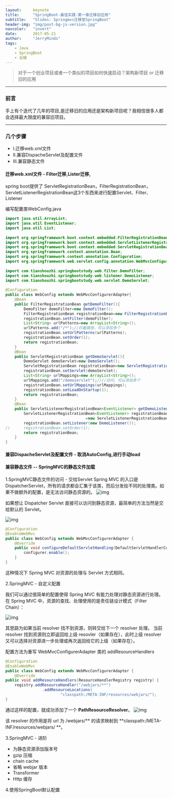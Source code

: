 ```yaml
---
layout:     keynote
title:      "SpringBoot-最佳实践-第一章迁移旧应用"
subtitle:   "Slides: Springmvc迁移至SpringBoot"
header-img: "img/post-bg-js-version.jpg"
navcolor:   "invert"
date:       2017-05-21
author:     "JerryMinds"
tags:
    - Java
    - SpringBoot
    - 云端
---
```




> 对于一个创业项目或者一个类似的项目如何快速启动？架构新项目 or 迁移旧的应用

---
### 前言

手上有个迭代了几年的项目,是迁移旧的应用还是架构新项目呢？我相信很多人都会选择最大限度的兼容旧项目。

---
### 几个步骤
* I.迁移web.xml文件
* II.兼容DispacheServlet及配置文件
* III.兼容静态文件

#### 迁移web.xml文件 - Filter迁移,Lister迁移,

spring boot提供了 ServletRegistrationBean，FilterRegistrationBean，ServletListenerRegistrationBean这3个东西来进行配置Servlet、Filter、Listener

编写配置类WebConfig.java

```java
import java.util.ArrayList;
import java.util.EventListener;
import java.util.List;
 
import org.springframework.boot.context.embedded.FilterRegistrationBean;
import org.springframework.boot.context.embedded.ServletListenerRegistrationBean;
import org.springframework.boot.context.embedded.ServletRegistrationBean;
import org.springframework.context.annotation.Bean;
import org.springframework.context.annotation.Configuration;
import org.springframework.web.servlet.config.annotation.WebMvcConfigurerAdapter;
 
import com.tianshouzhi.springbootstudy.web.filter.DemoFilter;
import com.tianshouzhi.springbootstudy.web.listener.DemoListener;
import com.tianshouzhi.springbootstudy.web.servlet.DemoServlet;
 
@Configuration
public class WebConfig extends WebMvcConfigurerAdapter{
    @Bean
    public FilterRegistrationBean getDemoFilter(){
        DemoFilter demoFilter=new DemoFilter();
        FilterRegistrationBean registrationBean=new FilterRegistrationBean();
        registrationBean.setFilter(demoFilter);
        List<String> urlPatterns=new ArrayList<String>();
        urlPatterns.add("/*");//拦截路径，可以添加多个
        registrationBean.setUrlPatterns(urlPatterns);
        registrationBean.setOrder(1);
        return registrationBean;
    }
    @Bean
    public ServletRegistrationBean getDemoServlet(){
        DemoServlet demoServlet=new DemoServlet();
        ServletRegistrationBean registrationBean=new ServletRegistrationBean();
        registrationBean.setServlet(demoServlet);
        List<String> urlMappings=new ArrayList<String>();
        urlMappings.add("/demoservlet");////访问，可以添加多个
        registrationBean.setUrlMappings(urlMappings);
        registrationBean.setLoadOnStartup(1);
        return registrationBean;
    }
    @Bean
    public ServletListenerRegistrationBean<EventListener> getDemoListener(){
        ServletListenerRegistrationBean<EventListener> registrationBean
                                   =new ServletListenerRegistrationBean<>();
        registrationBean.setListener(new DemoListener());
//      registrationBean.setOrder(1);
        return registrationBean;
    }
}
```

#### 兼容DispacheServlet及配置文件 - 取消AutoConfig,进行手动load



#### 兼容静态文件 -- SpringMVC的静态文件加载

1.SpringMVC静态文件的访问 - 交给Servlet
Spring MVC 的入口是 DispatcherServlet，所有的请求都会汇集于该类，而后分发给不同的处理类。如果不做额外的配置，是无法访问静态资源的。
![img](/img/in-post/post-springboot/post-springboot-static-resource-01.png.png)

如果想让 Dispatcher Servlet 直接可以访问到静态资源，最简单的方法当然是交给默认的 Servlet。

![img](/img/in-post/post-springboot/post-springboot-static-resource-02.png.png)

```java
@Configuration
@EnableWebMvc
public class WebConfig extends WebMvcConfigurerAdapter {
    @Override
    public void configureDefaultServletHandling(DefaultServletHandlerConfigurer configurer) {
        configurer.enable();
    }
}

```
这种情况下 Spring MVC 对资源的处理与 Servlet 方式相同。

2.SpringMVC - 自定义配置

我们可以通过很简单的配置使得 Spring MVC 有能力处理对静态资源进行处理。
在 Spring MVC 中，资源的查找、处理使用的是责任链设计模式（Filter Chain）：

![img](/img/in-post/post-springboot/post-springboot-static-resource-03.png.png)

其思路为如果当前 resolver 找不到资源，则转交给下一个 resolver 处理。 当前 resolver 找到资源则立即返回给上级 resovler（如果存在），此时上级 resolver 又可以选择对资源进一步处理或再次返回给它的上级（如果存在）。

配置方法为重写 WebMvcConfigurerAdapter 类的 addResourceHandlers

```java
@Configuration
@EnableWebMvc
public class WebConfig extends WebMvcConfigurerAdapter {
    @Override
public void addResourceHandlers(ResourceHandlerRegistry registry) {
    registry.addResourceHandler("/webjars/**")
                .addResourceLocations(
                        "classpath:/META-INF/resources/webjars/");
}
```

通过这样的配置，就成功添加了一个 **PathResourceResolver**。
![img](/img/in-post/post-springboot/post-springboot-static-resource-04.png.png)

该 resolver 的作用是将 url 为 /webjars/** 的请求映射到 **classpath:/META-INF/resources/webjars/ **。


3.SpringMVC - 进阶
* 为静态资源添加版本号
* gzip 压缩
* chain cache
* 省略 webjar 版本
* Transformer
* Http 缓存

4.使用SpringBoot默认配置